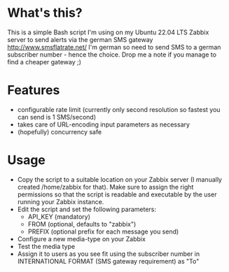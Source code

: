 # What's this?

This is a simple Bash script I'm using on my Ubuntu 22.04 LTS Zabbix server to send alerts via the german SMS gateway http://www.smsflatrate.net/
I'm german so need to send SMS to a german subscriber number - hence the choice. Drop me a note if you manage to find a cheaper gateway ;)

# Features

- configurable rate limit (currently only second resolution so fastest you can send is 1 SMS/second)
- takes care of URL-encoding input parameters as necessary
- (hopefully) concurrency safe

# Usage

- Copy the script to a suitable location on your Zabbix server (I manually created /home/zabbix for that). Make sure to assign the right permissions so that the script is readable and executable by the user running your Zabbix instance.
- Edit the script and set the following parameters:
  - API_KEY (mandatory)
  - FROM (optional, defaults to "zabbix")
  - PREFIX (optional prefix for each message you send)
- Configure a new media-type on your Zabbix
- Test the media type
- Assign it to users as you see fit using the subscriber number in INTERNATIONAL FORMAT (SMS gateway requirement) as "To"

